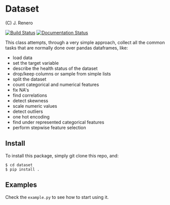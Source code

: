 # Dataset
(C) J. Renero

[![Build Status](https://travis-ci.org/renero/dataset.svg?branch=master)](https://travis-ci.org/renero/dataset) [![Documentation Status](https://readthedocs.org/projects/pydataset/badge/?version=latest)](https://pydataset.readthedocs.io/en/latest/?badge=latest)

This class attempts, through a very simple approach, collect all the common 
tasks that are normally done over pandas dataframes, like:

- load data
- set the target variable
- describe the health status of the dataset
- drop/keep columns or sample from simple lists
- split the dataset
- count categorical and numerical features
- fix NA's
- find correlations
- detect skewness
- scale numeric values
- detect outliers
- one hot encoding
- find under represented categorical features
- perform stepwise feature selection

## Install

To install this package, simply git clone this repo, and:

    $ cd dataset
    $ pip install .
    
## Examples

Check the `example.py` to see how to start using it.
